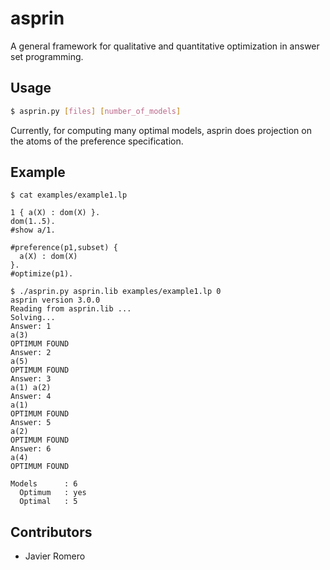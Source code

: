 # asprin
A general framework for qualitative and quantitative optimization in answer set programming.

## Usage
```bash
$ asprin.py [files] [number_of_models] 
```
Currently, for computing many optimal models, asprin does projection on the atoms of the preference specification. 

## Example
```
$ cat examples/example1.lp 

1 { a(X) : dom(X) }.
dom(1..5).
#show a/1.

#preference(p1,subset) { 
  a(X) : dom(X)
}.
#optimize(p1).

$ ./asprin.py asprin.lib examples/example1.lp 0
asprin version 3.0.0
Reading from asprin.lib ...
Solving...
Answer: 1
a(3)
OPTIMUM FOUND
Answer: 2
a(5)
OPTIMUM FOUND
Answer: 3
a(1) a(2)
Answer: 4
a(1)
OPTIMUM FOUND
Answer: 5
a(2)
OPTIMUM FOUND
Answer: 6
a(4)
OPTIMUM FOUND

Models		: 6
  Optimum	: yes
  Optimal	: 5

```

## Contributors

* Javier Romero
